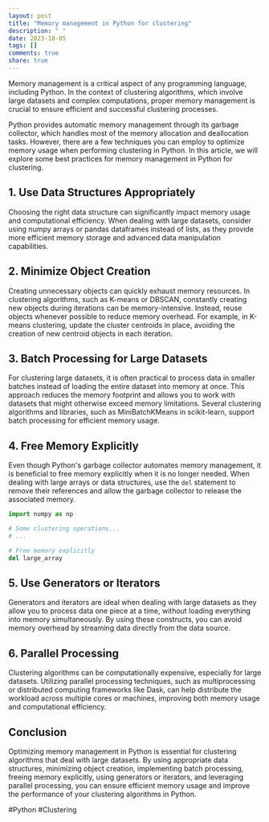 ```yaml
---
layout: post
title: "Memory management in Python for clustering"
description: " "
date: 2023-10-05
tags: []
comments: true
share: true
---
```


Memory management is a critical aspect of any programming language, including Python. In the context of clustering algorithms, which involve large datasets and complex computations, proper memory management is crucial to ensure efficient and successful clustering processes.

Python provides automatic memory management through its garbage collector, which handles most of the memory allocation and deallocation tasks. However, there are a few techniques you can employ to optimize memory usage when performing clustering in Python. In this article, we will explore some best practices for memory management in Python for clustering.

## 1. Use Data Structures Appropriately

Choosing the right data structure can significantly impact memory usage and computational efficiency. When dealing with large datasets, consider using numpy arrays or pandas dataframes instead of lists, as they provide more efficient memory storage and advanced data manipulation capabilities.

## 2. Minimize Object Creation

Creating unnecessary objects can quickly exhaust memory resources. In clustering algorithms, such as K-means or DBSCAN, constantly creating new objects during iterations can be memory-intensive. Instead, reuse objects whenever possible to reduce memory overhead. For example, in K-means clustering, update the cluster centroids in place, avoiding the creation of new centroid objects in each iteration.

## 3. Batch Processing for Large Datasets

For clustering large datasets, it is often practical to process data in smaller batches instead of loading the entire dataset into memory at once. This approach reduces the memory footprint and allows you to work with datasets that might otherwise exceed memory limitations. Several clustering algorithms and libraries, such as MiniBatchKMeans in scikit-learn, support batch processing for efficient memory usage.

## 4. Free Memory Explicitly

Even though Python's garbage collector automates memory management, it is beneficial to free memory explicitly when it is no longer needed. When dealing with large arrays or data structures, use the `del` statement to remove their references and allow the garbage collector to release the associated memory.

```python
import numpy as np

# Some clustering operations...
# ...

# Free memory explicitly
del large_array
```

## 5. Use Generators or Iterators

Generators and iterators are ideal when dealing with large datasets as they allow you to process data one piece at a time, without loading everything into memory simultaneously. By using these constructs, you can avoid memory overhead by streaming data directly from the data source.

## 6. Parallel Processing

Clustering algorithms can be computationally expensive, especially for large datasets. Utilizing parallel processing techniques, such as multiprocessing or distributed computing frameworks like Dask, can help distribute the workload across multiple cores or machines, improving both memory usage and computational efficiency.

## Conclusion

Optimizing memory management in Python is essential for clustering algorithms that deal with large datasets. By using appropriate data structures, minimizing object creation, implementing batch processing, freeing memory explicitly, using generators or iterators, and leveraging parallel processing, you can ensure efficient memory usage and improve the performance of your clustering algorithms in Python.

\#Python \#Clustering